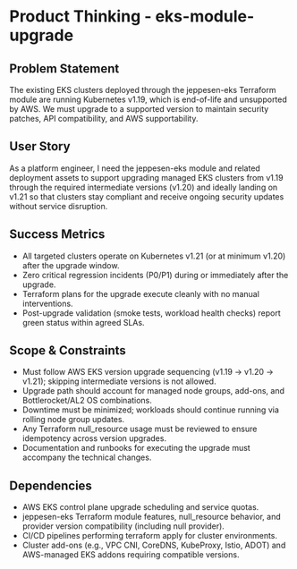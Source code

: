 # Product Thinking - eks-module-upgrade

## Problem Statement
The existing EKS clusters deployed through the jeppesen-eks Terraform module are running Kubernetes v1.19, which is end-of-life and unsupported by AWS. We must upgrade to a supported version to maintain security patches, API compatibility, and AWS supportability.

## User Story
As a platform engineer, I need the jeppesen-eks module and related deployment assets to support upgrading managed EKS clusters from v1.19 through the required intermediate versions (v1.20) and ideally landing on v1.21 so that clusters stay compliant and receive ongoing security updates without service disruption.

## Success Metrics
- All targeted clusters operate on Kubernetes v1.21 (or at minimum v1.20) after the upgrade window.
- Zero critical regression incidents (P0/P1) during or immediately after the upgrade.
- Terraform plans for the upgrade execute cleanly with no manual interventions.
- Post-upgrade validation (smoke tests, workload health checks) report green status within agreed SLAs.

## Scope & Constraints
- Must follow AWS EKS version upgrade sequencing (v1.19 → v1.20 → v1.21); skipping intermediate versions is not allowed.
- Upgrade path should account for managed node groups, add-ons, and Bottlerocket/AL2 OS combinations.
- Downtime must be minimized; workloads should continue running via rolling node group updates.
- Any Terraform null_resource usage must be reviewed to ensure idempotency across version upgrades.
- Documentation and runbooks for executing the upgrade must accompany the technical changes.

## Dependencies
- AWS EKS control plane upgrade scheduling and service quotas.
- jeppesen-eks Terraform module features, null_resource behavior, and provider version compatibility (including null provider).
- CI/CD pipelines performing terraform apply for cluster environments.
- Cluster add-ons (e.g., VPC CNI, CoreDNS, KubeProxy, Istio, ADOT) and AWS-managed EKS addons requiring compatible versions.
